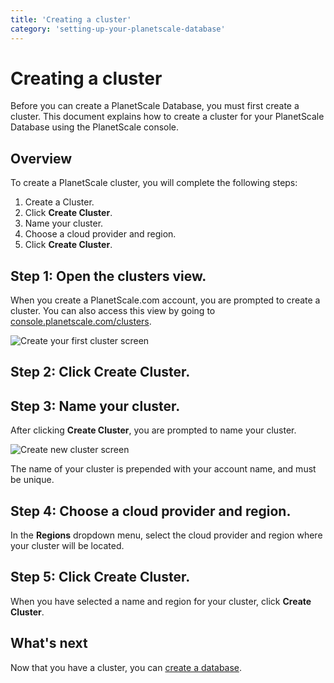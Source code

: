 ```yaml
---
title: 'Creating a cluster'
category: 'setting-up-your-planetscale-database'
---
```


# Creating a cluster

Before you can create a PlanetScale Database, you must first create a cluster.
This document explains how to create a cluster for your PlanetScale Database using the PlanetScale console.

## Overview

To create a PlanetScale cluster, you will complete the following steps:

1. Create a Cluster.
1. Click **Create Cluster**.
1. Name your cluster.
1. Choose a cloud provider and region.
1. Click **Create Cluster**.

## Step 1: Open the clusters view.


When you create a PlanetScale.com account, you are prompted to create a cluster. You can also access this view by going to [console.planetscale.com/clusters](https://console.planetscale.com/clusters).

![Create your first cluster screen](/img/docs/create-your-first-cluster.png)

## Step 2: Click **Create Cluster**.

## Step 3: Name your cluster.

After clicking **Create Cluster**, you are prompted to name your cluster.

![Create new cluster screen](/img/docs/create-new-cluster.png)

The name of your cluster is prepended with your account name, and must be unique.

## Step 4: Choose a cloud provider and region.

In the **Regions** dropdown menu, select the cloud provider and region where your cluster will be located.

## Step 5: Click **Create Cluster**.

When you have selected a name and region for your cluster, click **Create Cluster**.

## What's next

Now that you have a cluster, you can [create a database](creating-database).
